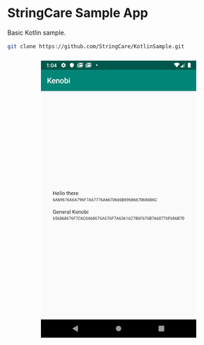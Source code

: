 # StringCare Sample App

Basic Kotlin sample.
```bash
git clone https://github.com/StringCare/KotlinSample.git
```

<p align="center"><img width="70%" vspace="10" src="https://github.com/StringCare/KotlinSample/raw/master/sample.png"></p>
